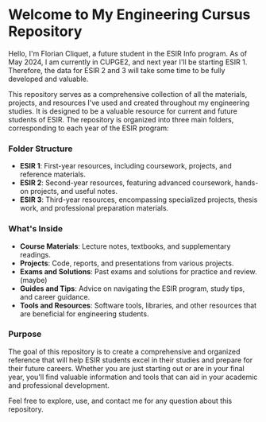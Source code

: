# Welcome to My Engineering Cursus Repository

Hello, I'm Florian Cliquet, a future student in the ESIR Info program. As of May 2024, I am currently in CUPGE2, and next year I'll be starting ESIR 1. Therefore, the data for ESIR 2 and 3 will take some time to be fully developed and valuable.

This repository serves as a comprehensive collection of all the materials, projects, and resources I've used and created throughout my engineering studies. It is designed to be a valuable resource for current and future students of ESIR. The repository is organized into three main folders, corresponding to each year of the ESIR program:

### Folder Structure
- **ESIR 1**: First-year resources, including coursework, projects, and reference materials.
- **ESIR 2**: Second-year resources, featuring advanced coursework, hands-on projects, and useful notes.
- **ESIR 3**: Third-year resources, encompassing specialized projects, thesis work, and professional preparation materials.

### What's Inside
- **Course Materials**: Lecture notes, textbooks, and supplementary readings.
- **Projects**: Code, reports, and presentations from various projects.
- **Exams and Solutions**: Past exams and solutions for practice and review. (maybe)
- **Guides and Tips**: Advice on navigating the ESIR program, study tips, and career guidance.
- **Tools and Resources**: Software tools, libraries, and other resources that are beneficial for engineering students.

### Purpose
The goal of this repository is to create a comprehensive and organized reference that will help ESIR students excel in their studies and prepare for their future careers. Whether you are just starting out or are in your final year, you'll find valuable information and tools that can aid in your academic and professional development.

Feel free to explore, use, and contact me for any question about this repository.
